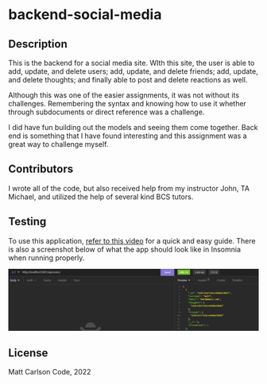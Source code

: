# backend-social-media

## Description
This is the backend for a social media site.  WIth this site, the user is able to add, update, and delete users; add, update, and delete friends; add, update, and delete thoughts; and finally able to post and delete reactions as well.

Although this was one of the easier assignments, it was not without its challenges.  Remembering the syntax and knowing how to use it whether through subdocuments or direct reference was a challenge.   

I did have fun building out the models and seeing them come together.  Back end is something that I have found interesting and this assignment was a great way to challenge myself.

## Contributors
I wrote all of the code, but also received help from my instructor John, TA Michael, and utilized the help of several kind BCS tutors.

## Testing
To use this application, [refer to this video](https://drive.google.com/file/d/1H5quyf3NYbDV1H8_30HkBvP0OdA4lclJ/view) for a quick and easy guide.  There is also a screenshot below of what the app should look like in Insomnia when running properly.

![App Screenshot](getscreenshot.png)

## License
Matt Carlson Code, 2022
